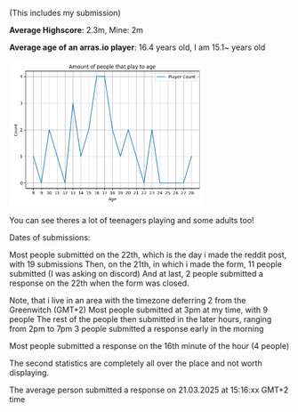 (This includes my submission)

**Average Highscore**: 2.3m, Mine: 2m

**Average age of an arras.io player**: 16.4 years old, I am 15.1~ years old

<img src="saved_figs/player_count_ratio_to_age.png" width=350>

You can see theres a lot of teenagers playing and some adults too!

Dates of submissions:

Most people submitted on the 22th, which is the day i made the reddit post, with 19 submissions
Then, on the 21th, in which i made the form, 11 people submitted (I was asking on discord)
And at last, 2 people submitted a response on the 22th when the form was closed.

Note, that i live in an area with the timezone deferring 2 from the Greenwitch (GMT+2)
Most people submitted at 3pm at my time, with 9 people
The rest of the people then submitted in the later hours, ranging from 2pm to 7pm
3 people submitted a response early in the morning

Most people submitted a response on the 16th minute of the hour (4 people)

The second statistics are completely all over the place and not worth displaying.

The average person submitted a response on 21.03.2025 at 15:16:xx GMT+2 time